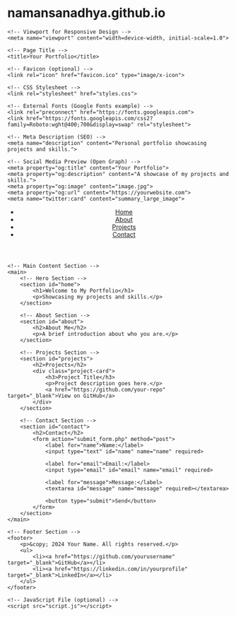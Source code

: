 # namansanadhya.github.io

<!DOCTYPE html>
<html lang="en">
<head>
    <!-- Character Set -->
    <meta charset="UTF-8">
    
    <!-- Viewport for Responsive Design -->
    <meta name="viewport" content="width=device-width, initial-scale=1.0">
    
    <!-- Page Title -->
    <title>Your Portfolio</title>
    
    <!-- Favicon (optional) -->
    <link rel="icon" href="favicon.ico" type="image/x-icon">
    
    <!-- CSS Stylesheet -->
    <link rel="stylesheet" href="styles.css">
    
    <!-- External Fonts (Google Fonts example) -->
    <link rel="preconnect" href="https://fonts.googleapis.com">
    <link href="https://fonts.googleapis.com/css2?family=Roboto:wght@400;700&display=swap" rel="stylesheet">
    
    <!-- Meta Description (SEO) -->
    <meta name="description" content="Personal portfolio showcasing projects and skills.">
    
    <!-- Social Media Preview (Open Graph) -->
    <meta property="og:title" content="Your Portfolio">
    <meta property="og:description" content="A showcase of my projects and skills.">
    <meta property="og:image" content="image.jpg">
    <meta property="og:url" content="https://yourwebsite.com">
    <meta name="twitter:card" content="summary_large_image">
</head>
<body>
    <!-- Header Section -->
    <header>
        <nav>
            <ul>
                <li><a href="#home">Home</a></li>
                <li><a href="#about">About</a></li>
                <li><a href="#projects">Projects</a></li>
                <li><a href="#contact">Contact</a></li>
            </ul>
        </nav>
    </header>

    <!-- Main Content Section -->
    <main>
        <!-- Hero Section -->
        <section id="home">
            <h1>Welcome to My Portfolio</h1>
            <p>Showcasing my projects and skills.</p>
        </section>

        <!-- About Section -->
        <section id="about">
            <h2>About Me</h2>
            <p>A brief introduction about who you are.</p>
        </section>

        <!-- Projects Section -->
        <section id="projects">
            <h2>Projects</h2>
            <div class="project-card">
                <h3>Project Title</h3>
                <p>Project description goes here.</p>
                <a href="https://github.com/your-repo" target="_blank">View on GitHub</a>
            </div>
        </section>

        <!-- Contact Section -->
        <section id="contact">
            <h2>Contact</h2>
            <form action="submit_form.php" method="post">
                <label for="name">Name:</label>
                <input type="text" id="name" name="name" required>

                <label for="email">Email:</label>
                <input type="email" id="email" name="email" required>

                <label for="message">Message:</label>
                <textarea id="message" name="message" required></textarea>

                <button type="submit">Send</button>
            </form>
        </section>
    </main>

    <!-- Footer Section -->
    <footer>
        <p>&copy; 2024 Your Name. All rights reserved.</p>
        <ul>
            <li><a href="https://github.com/yourusername" target="_blank">GitHub</a></li>
            <li><a href="https://linkedin.com/in/yourprofile" target="_blank">LinkedIn</a></li>
        </ul>
    </footer>

    <!-- JavaScript File (optional) -->
    <script src="script.js"></script>
</body>
</html>
